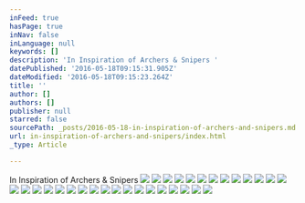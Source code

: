 ```yaml
---
inFeed: true
hasPage: true
inNav: false
inLanguage: null
keywords: []
description: 'In Inspiration of Archers & Snipers '
datePublished: '2016-05-18T09:15:31.905Z'
dateModified: '2016-05-18T09:15:23.264Z'
title: ''
author: []
authors: []
publisher: null
starred: false
sourcePath: _posts/2016-05-18-in-inspiration-of-archers-and-snipers.md
url: in-inspiration-of-archers-and-snipers/index.html
_type: Article

---
```

In Inspiration of Archers & Snipers ![](https://the-grid-user-content.s3-us-west-2.amazonaws.com/a4c8dec3-fe45-44c1-bda7-4b35519f8173.jpg)
![](https://the-grid-user-content.s3-us-west-2.amazonaws.com/e2a55152-797b-43f6-bedd-23a51e484950.jpg)
![](https://the-grid-user-content.s3-us-west-2.amazonaws.com/b70780b7-dafe-488e-9c3b-ddcb21bbc61e.jpg)
![](https://the-grid-user-content.s3-us-west-2.amazonaws.com/fd035287-660d-4a13-924c-8496ba9a06ba.png)
![](https://the-grid-user-content.s3-us-west-2.amazonaws.com/3b64222a-ecfc-4b0a-b01a-1a76985eb520.jpg)
![](https://the-grid-user-content.s3-us-west-2.amazonaws.com/a42107d3-3f9f-46a3-882e-c61f4bf94b75.jpg)
![](https://the-grid-user-content.s3-us-west-2.amazonaws.com/9f812c8c-23c8-4c3d-8342-e0d137dbee58.jpg)
![](https://the-grid-user-content.s3-us-west-2.amazonaws.com/54627f90-346e-405d-9a6b-2e21cf2188f7.jpg)
![](https://the-grid-user-content.s3-us-west-2.amazonaws.com/eb8e3060-940f-4fa1-b2bb-d677bd6d8726.jpg)
![](https://the-grid-user-content.s3-us-west-2.amazonaws.com/2a1246bc-45d4-4156-a2df-5b43695b9d93.jpg)
![](https://the-grid-user-content.s3-us-west-2.amazonaws.com/cfc1d6b3-4e29-4607-a1dd-54753cbdf571.jpg)
![](https://the-grid-user-content.s3-us-west-2.amazonaws.com/36e5b3c0-e561-409c-ab65-68a2902cda3c.jpg)
![](https://the-grid-user-content.s3-us-west-2.amazonaws.com/3eea36dc-10e6-403c-8302-2ee502c65e75.jpg)
![](https://the-grid-user-content.s3-us-west-2.amazonaws.com/0a53011a-c1e3-49c4-b39c-eba3f621bb18.jpg)
![](https://the-grid-user-content.s3-us-west-2.amazonaws.com/3542ba87-9f44-4da5-9045-f5c48c27ba70.jpg)
![](https://the-grid-user-content.s3-us-west-2.amazonaws.com/196ad5e6-b88f-48af-9297-d93ac7525346.png)
![](https://the-grid-user-content.s3-us-west-2.amazonaws.com/3e66f8ab-e212-4a95-bf7d-ca1b3a51d7cd.jpg)
![](https://the-grid-user-content.s3-us-west-2.amazonaws.com/33ab2221-2b85-45c4-9af0-311680e22fd4.jpg)
![](https://the-grid-user-content.s3-us-west-2.amazonaws.com/92dd8d4c-ae3d-47e0-aa98-abaab4e2b11c.jpg)
![](https://the-grid-user-content.s3-us-west-2.amazonaws.com/b8295fd8-924c-49d9-8919-a9f43fe55de2.jpg)
![](https://the-grid-user-content.s3-us-west-2.amazonaws.com/60eea40e-0125-4ee2-9af6-3eb6503b83eb.jpg)
![](https://the-grid-user-content.s3-us-west-2.amazonaws.com/db679c98-018f-4ef9-9e80-cf0ddbdb98ba.jpg)
![](https://the-grid-user-content.s3-us-west-2.amazonaws.com/0c0ade51-71cd-4479-a592-397a11848339.jpg)
![](https://the-grid-user-content.s3-us-west-2.amazonaws.com/74d6231d-051d-4b65-88de-dcf908205138.jpg)
![](https://the-grid-user-content.s3-us-west-2.amazonaws.com/5055c38f-f504-4198-98d8-8dff77e88da3.jpg)
![](https://the-grid-user-content.s3-us-west-2.amazonaws.com/39bc1207-42f4-4cbf-8bed-a34b00c2be23.jpg)
![](https://the-grid-user-content.s3-us-west-2.amazonaws.com/db7ac55d-41f5-4006-b519-1e926cf4905a.png)
![](https://the-grid-user-content.s3-us-west-2.amazonaws.com/5c341f11-2ba1-497b-8cd2-ae5ae418ce5e.jpg)
![](https://the-grid-user-content.s3-us-west-2.amazonaws.com/3561e366-4de7-4a50-8766-0b81f7cf720c.jpg)
![](https://the-grid-user-content.s3-us-west-2.amazonaws.com/04016c18-9949-47f6-964e-b547351da132.jpg)
![](https://the-grid-user-content.s3-us-west-2.amazonaws.com/31290280-ccde-42ec-b5f1-e33193da5b33.jpg)